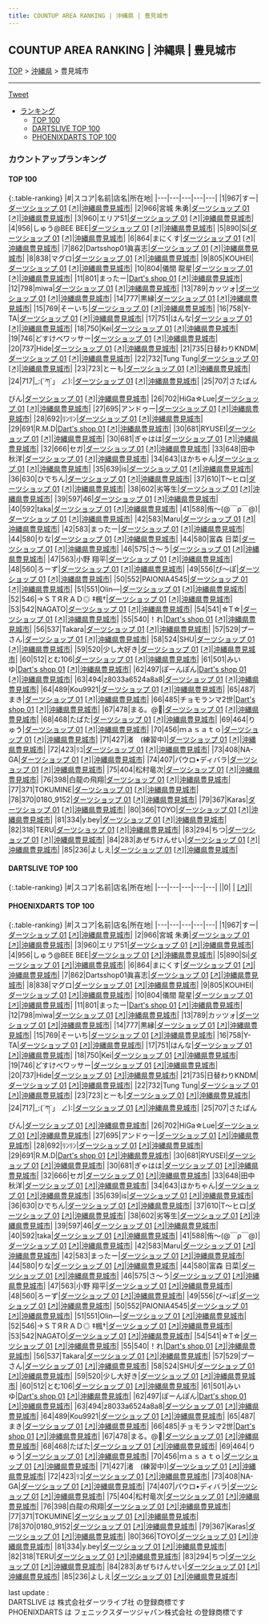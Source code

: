 ```yaml
---
title: COUNTUP AREA RANKING | 沖縄県 | 豊見城市
---
```

## COUNTUP AREA RANKING | 沖縄県 | 豊見城市

[TOP](/darts/rank/) > [沖縄県](/darts/rank/沖縄県/) > 豊見城市

___

<a href="https://twitter.com/share?ref_src=twsrc%5Etfw" data-text="COUNTUP AREA RANKING | 沖縄県豊見城市" class="twitter-share-button" data-hashtags="DARTSLIVE,PHOENIXDARTS,darts,ダーツ" data-show-count="false">Tweet</a>

* [ランキング](#カウントアップランキング)
    * [TOP 100](#top-100)
    * [DARTSLIVE TOP 100](#dartslive-top-100)
    * [PHOENIXDARTS TOP 100](#phoenixdarts-top-100)

### カウントアップランキング

#### TOP 100



{:.table-ranking}
|#|スコア|名前|店名|所在地|
|---|---|---|---|---|
|1|967|<span class="rank-name-pd">すー</span>|<a href="/darts/rank/shops/95378.html">ダーツショップ 01</a> <a href="https://vs.phoenixdarts.com/jp/shop/shopDetailInfo/s_95378?s_seq=95378">[↗]</a>|<a href="/darts/rank/沖縄県/豊見城市">沖縄県豊見城市</a>|
|2|966|<span class="rank-name-pd"><span class="pro-icon-pd"></span>宮城 朱勇</span>|<a href="/darts/rank/shops/95378.html">ダーツショップ 01</a> <a href="https://vs.phoenixdarts.com/jp/shop/shopDetailInfo/s_95378?s_seq=95378">[↗]</a>|<a href="/darts/rank/沖縄県/豊見城市">沖縄県豊見城市</a>|
|3|960|<span class="rank-name-pd">エリア51</span>|<a href="/darts/rank/shops/95378.html">ダーツショップ 01</a> <a href="https://vs.phoenixdarts.com/jp/shop/shopDetailInfo/s_95378?s_seq=95378">[↗]</a>|<a href="/darts/rank/沖縄県/豊見城市">沖縄県豊見城市</a>|
|4|956|<span class="rank-name-pd">しゅう@BEE BEE</span>|<a href="/darts/rank/shops/95378.html">ダーツショップ 01</a> <a href="https://vs.phoenixdarts.com/jp/shop/shopDetailInfo/s_95378?s_seq=95378">[↗]</a>|<a href="/darts/rank/沖縄県/豊見城市">沖縄県豊見城市</a>|
|5|890|<span class="rank-name-pd">Si</span>|<a href="/darts/rank/shops/95378.html">ダーツショップ 01</a> <a href="https://vs.phoenixdarts.com/jp/shop/shopDetailInfo/s_95378?s_seq=95378">[↗]</a>|<a href="/darts/rank/沖縄県/豊見城市">沖縄県豊見城市</a>|
|6|864|<span class="rank-name-pd">まにくす</span>|<a href="/darts/rank/shops/95378.html">ダーツショップ 01</a> <a href="https://vs.phoenixdarts.com/jp/shop/shopDetailInfo/s_95378?s_seq=95378">[↗]</a>|<a href="/darts/rank/沖縄県/豊見城市">沖縄県豊見城市</a>|
|7|862|<span class="rank-name-pd">Dartsshop01眞喜志</span>|<a href="/darts/rank/shops/95378.html">ダーツショップ 01</a> <a href="https://vs.phoenixdarts.com/jp/shop/shopDetailInfo/s_95378?s_seq=95378">[↗]</a>|<a href="/darts/rank/沖縄県/豊見城市">沖縄県豊見城市</a>|
|8|838|<span class="rank-name-pd">マグロ</span>|<a href="/darts/rank/shops/95378.html">ダーツショップ 01</a> <a href="https://vs.phoenixdarts.com/jp/shop/shopDetailInfo/s_95378?s_seq=95378">[↗]</a>|<a href="/darts/rank/沖縄県/豊見城市">沖縄県豊見城市</a>|
|9|805|<span class="rank-name-pd">KOUHEI</span>|<a href="/darts/rank/shops/95378.html">ダーツショップ 01</a> <a href="https://vs.phoenixdarts.com/jp/shop/shopDetailInfo/s_95378?s_seq=95378">[↗]</a>|<a href="/darts/rank/沖縄県/豊見城市">沖縄県豊見城市</a>|
|10|804|<span class="rank-name-pd"><span class="pro-icon-pd"></span>儀間 龍星</span>|<a href="/darts/rank/shops/95378.html">ダーツショップ 01</a> <a href="https://vs.phoenixdarts.com/jp/shop/shopDetailInfo/s_95378?s_seq=95378">[↗]</a>|<a href="/darts/rank/沖縄県/豊見城市">沖縄県豊見城市</a>|
|11|801|<span class="rank-name-pd">まったー</span>|<a href="/darts/rank/shops/55423.html">Dart's shop 01</a> <a href="https://vs.phoenixdarts.com/jp/shop/shopDetailInfo/s_55423?s_seq=55423">[↗]</a>|<a href="/darts/rank/沖縄県/豊見城市">沖縄県豊見城市</a>|
|12|798|<span class="rank-name-pd">miwa</span>|<a href="/darts/rank/shops/95378.html">ダーツショップ 01</a> <a href="https://vs.phoenixdarts.com/jp/shop/shopDetailInfo/s_95378?s_seq=95378">[↗]</a>|<a href="/darts/rank/沖縄県/豊見城市">沖縄県豊見城市</a>|
|13|789|<span class="rank-name-pd">カッツォ</span>|<a href="/darts/rank/shops/95378.html">ダーツショップ 01</a> <a href="https://vs.phoenixdarts.com/jp/shop/shopDetailInfo/s_95378?s_seq=95378">[↗]</a>|<a href="/darts/rank/沖縄県/豊見城市">沖縄県豊見城市</a>|
|14|777|<span class="rank-name-pd">黒縁</span>|<a href="/darts/rank/shops/95378.html">ダーツショップ 01</a> <a href="https://vs.phoenixdarts.com/jp/shop/shopDetailInfo/s_95378?s_seq=95378">[↗]</a>|<a href="/darts/rank/沖縄県/豊見城市">沖縄県豊見城市</a>|
|15|769|<span class="rank-name-pd">そーいち</span>|<a href="/darts/rank/shops/95378.html">ダーツショップ 01</a> <a href="https://vs.phoenixdarts.com/jp/shop/shopDetailInfo/s_95378?s_seq=95378">[↗]</a>|<a href="/darts/rank/沖縄県/豊見城市">沖縄県豊見城市</a>|
|16|758|<span class="rank-name-pd">Y-TA</span>|<a href="/darts/rank/shops/95378.html">ダーツショップ 01</a> <a href="https://vs.phoenixdarts.com/jp/shop/shopDetailInfo/s_95378?s_seq=95378">[↗]</a>|<a href="/darts/rank/沖縄県/豊見城市">沖縄県豊見城市</a>|
|17|751|<span class="rank-name-pd">はんな</span>|<a href="/darts/rank/shops/95378.html">ダーツショップ 01</a> <a href="https://vs.phoenixdarts.com/jp/shop/shopDetailInfo/s_95378?s_seq=95378">[↗]</a>|<a href="/darts/rank/沖縄県/豊見城市">沖縄県豊見城市</a>|
|18|750|<span class="rank-name-pd">Kei</span>|<a href="/darts/rank/shops/95378.html">ダーツショップ 01</a> <a href="https://vs.phoenixdarts.com/jp/shop/shopDetailInfo/s_95378?s_seq=95378">[↗]</a>|<a href="/darts/rank/沖縄県/豊見城市">沖縄県豊見城市</a>|
|19|746|<span class="rank-name-pd">どすけべワッサー</span>|<a href="/darts/rank/shops/95378.html">ダーツショップ 01</a> <a href="https://vs.phoenixdarts.com/jp/shop/shopDetailInfo/s_95378?s_seq=95378">[↗]</a>|<a href="/darts/rank/沖縄県/豊見城市">沖縄県豊見城市</a>|
|20|737|<span class="rank-name-pd">Hide</span>|<a href="/darts/rank/shops/95378.html">ダーツショップ 01</a> <a href="https://vs.phoenixdarts.com/jp/shop/shopDetailInfo/s_95378?s_seq=95378">[↗]</a>|<a href="/darts/rank/沖縄県/豊見城市">沖縄県豊見城市</a>|
|21|735|<span class="rank-name-pd">日替わりKNDM</span>|<a href="/darts/rank/shops/95378.html">ダーツショップ 01</a> <a href="https://vs.phoenixdarts.com/jp/shop/shopDetailInfo/s_95378?s_seq=95378">[↗]</a>|<a href="/darts/rank/沖縄県/豊見城市">沖縄県豊見城市</a>|
|22|732|<span class="rank-name-pd">Tung Tung</span>|<a href="/darts/rank/shops/95378.html">ダーツショップ 01</a> <a href="https://vs.phoenixdarts.com/jp/shop/shopDetailInfo/s_95378?s_seq=95378">[↗]</a>|<a href="/darts/rank/沖縄県/豊見城市">沖縄県豊見城市</a>|
|23|723|<span class="rank-name-pd">とーも</span>|<a href="/darts/rank/shops/95378.html">ダーツショップ 01</a> <a href="https://vs.phoenixdarts.com/jp/shop/shopDetailInfo/s_95378?s_seq=95378">[↗]</a>|<a href="/darts/rank/沖縄県/豊見城市">沖縄県豊見城市</a>|
|24|717|<span class="rank-name-pd">_:(´ཀ`」 ∠):</span>|<a href="/darts/rank/shops/95378.html">ダーツショップ 01</a> <a href="https://vs.phoenixdarts.com/jp/shop/shopDetailInfo/s_95378?s_seq=95378">[↗]</a>|<a href="/darts/rank/沖縄県/豊見城市">沖縄県豊見城市</a>|
|25|707|<span class="rank-name-pd">さたぱんびん</span>|<a href="/darts/rank/shops/95378.html">ダーツショップ 01</a> <a href="https://vs.phoenixdarts.com/jp/shop/shopDetailInfo/s_95378?s_seq=95378">[↗]</a>|<a href="/darts/rank/沖縄県/豊見城市">沖縄県豊見城市</a>|
|26|702|<span class="rank-name-pd">HiGa☆Lue</span>|<a href="/darts/rank/shops/95378.html">ダーツショップ 01</a> <a href="https://vs.phoenixdarts.com/jp/shop/shopDetailInfo/s_95378?s_seq=95378">[↗]</a>|<a href="/darts/rank/沖縄県/豊見城市">沖縄県豊見城市</a>|
|27|695|<span class="rank-name-pd">アンドゥー</span>|<a href="/darts/rank/shops/95378.html">ダーツショップ 01</a> <a href="https://vs.phoenixdarts.com/jp/shop/shopDetailInfo/s_95378?s_seq=95378">[↗]</a>|<a href="/darts/rank/沖縄県/豊見城市">沖縄県豊見城市</a>|
|28|692|<span class="rank-name-pd">ﾘﾝﾘﾝ</span>|<a href="/darts/rank/shops/95378.html">ダーツショップ 01</a> <a href="https://vs.phoenixdarts.com/jp/shop/shopDetailInfo/s_95378?s_seq=95378">[↗]</a>|<a href="/darts/rank/沖縄県/豊見城市">沖縄県豊見城市</a>|
|29|691|<span class="rank-name-pd">R.M.D</span>|<a href="/darts/rank/shops/55423.html">Dart's shop 01</a> <a href="https://vs.phoenixdarts.com/jp/shop/shopDetailInfo/s_55423?s_seq=55423">[↗]</a>|<a href="/darts/rank/沖縄県/豊見城市">沖縄県豊見城市</a>|
|30|681|<span class="rank-name-pd">RYUSEI</span>|<a href="/darts/rank/shops/95378.html">ダーツショップ 01</a> <a href="https://vs.phoenixdarts.com/jp/shop/shopDetailInfo/s_95378?s_seq=95378">[↗]</a>|<a href="/darts/rank/沖縄県/豊見城市">沖縄県豊見城市</a>|
|30|681|<span class="rank-name-pd">ぎゃはは</span>|<a href="/darts/rank/shops/95378.html">ダーツショップ 01</a> <a href="https://vs.phoenixdarts.com/jp/shop/shopDetailInfo/s_95378?s_seq=95378">[↗]</a>|<a href="/darts/rank/沖縄県/豊見城市">沖縄県豊見城市</a>|
|32|666|<span class="rank-name-pd">セガ</span>|<a href="/darts/rank/shops/95378.html">ダーツショップ 01</a> <a href="https://vs.phoenixdarts.com/jp/shop/shopDetailInfo/s_95378?s_seq=95378">[↗]</a>|<a href="/darts/rank/沖縄県/豊見城市">沖縄県豊見城市</a>|
|33|648|<span class="rank-name-pd"><span class="pro-icon-pd"></span>田中 秋洋</span>|<a href="/darts/rank/shops/95378.html">ダーツショップ 01</a> <a href="https://vs.phoenixdarts.com/jp/shop/shopDetailInfo/s_95378?s_seq=95378">[↗]</a>|<a href="/darts/rank/沖縄県/豊見城市">沖縄県豊見城市</a>|
|34|643|<span class="rank-name-pd">ほかちゃん</span>|<a href="/darts/rank/shops/95378.html">ダーツショップ 01</a> <a href="https://vs.phoenixdarts.com/jp/shop/shopDetailInfo/s_95378?s_seq=95378">[↗]</a>|<a href="/darts/rank/沖縄県/豊見城市">沖縄県豊見城市</a>|
|35|639|<span class="rank-name-pd">is</span>|<a href="/darts/rank/shops/95378.html">ダーツショップ 01</a> <a href="https://vs.phoenixdarts.com/jp/shop/shopDetailInfo/s_95378?s_seq=95378">[↗]</a>|<a href="/darts/rank/沖縄県/豊見城市">沖縄県豊見城市</a>|
|36|630|<span class="rank-name-pd">ひでちん</span>|<a href="/darts/rank/shops/95378.html">ダーツショップ 01</a> <a href="https://vs.phoenixdarts.com/jp/shop/shopDetailInfo/s_95378?s_seq=95378">[↗]</a>|<a href="/darts/rank/沖縄県/豊見城市">沖縄県豊見城市</a>|
|37|610|<span class="rank-name-pd">T〜ヒロ</span>|<a href="/darts/rank/shops/95378.html">ダーツショップ 01</a> <a href="https://vs.phoenixdarts.com/jp/shop/shopDetailInfo/s_95378?s_seq=95378">[↗]</a>|<a href="/darts/rank/沖縄県/豊見城市">沖縄県豊見城市</a>|
|38|602|<span class="rank-name-pd">劣等生</span>|<a href="/darts/rank/shops/95378.html">ダーツショップ 01</a> <a href="https://vs.phoenixdarts.com/jp/shop/shopDetailInfo/s_95378?s_seq=95378">[↗]</a>|<a href="/darts/rank/沖縄県/豊見城市">沖縄県豊見城市</a>|
|39|597|<span class="rank-name-pd">46</span>|<a href="/darts/rank/shops/95378.html">ダーツショップ 01</a> <a href="https://vs.phoenixdarts.com/jp/shop/shopDetailInfo/s_95378?s_seq=95378">[↗]</a>|<a href="/darts/rank/沖縄県/豊見城市">沖縄県豊見城市</a>|
|40|592|<span class="rank-name-pd">taka</span>|<a href="/darts/rank/shops/95378.html">ダーツショップ 01</a> <a href="https://vs.phoenixdarts.com/jp/shop/shopDetailInfo/s_95378?s_seq=95378">[↗]</a>|<a href="/darts/rank/沖縄県/豊見城市">沖縄県豊見城市</a>|
|41|588|<span class="rank-name-pd">侑～(@￣ρ￣@)</span>|<a href="/darts/rank/shops/95378.html">ダーツショップ 01</a> <a href="https://vs.phoenixdarts.com/jp/shop/shopDetailInfo/s_95378?s_seq=95378">[↗]</a>|<a href="/darts/rank/沖縄県/豊見城市">沖縄県豊見城市</a>|
|42|583|<span class="rank-name-pd">Maru</span>|<a href="/darts/rank/shops/95378.html">ダーツショップ 01</a> <a href="https://vs.phoenixdarts.com/jp/shop/shopDetailInfo/s_95378?s_seq=95378">[↗]</a>|<a href="/darts/rank/沖縄県/豊見城市">沖縄県豊見城市</a>|
|42|583|<span class="rank-name-pd">まったー</span>|<a href="/darts/rank/shops/95378.html">ダーツショップ 01</a> <a href="https://vs.phoenixdarts.com/jp/shop/shopDetailInfo/s_95378?s_seq=95378">[↗]</a>|<a href="/darts/rank/沖縄県/豊見城市">沖縄県豊見城市</a>|
|44|580|<span class="rank-name-pd">りな</span>|<a href="/darts/rank/shops/95378.html">ダーツショップ 01</a> <a href="https://vs.phoenixdarts.com/jp/shop/shopDetailInfo/s_95378?s_seq=95378">[↗]</a>|<a href="/darts/rank/沖縄県/豊見城市">沖縄県豊見城市</a>|
|44|580|<span class="rank-name-pd"><span class="pro-icon-pd"></span>富森 日菜</span>|<a href="/darts/rank/shops/95378.html">ダーツショップ 01</a> <a href="https://vs.phoenixdarts.com/jp/shop/shopDetailInfo/s_95378?s_seq=95378">[↗]</a>|<a href="/darts/rank/沖縄県/豊見城市">沖縄県豊見城市</a>|
|46|575|<span class="rank-name-pd">さ〜う</span>|<a href="/darts/rank/shops/95378.html">ダーツショップ 01</a> <a href="https://vs.phoenixdarts.com/jp/shop/shopDetailInfo/s_95378?s_seq=95378">[↗]</a>|<a href="/darts/rank/沖縄県/豊見城市">沖縄県豊見城市</a>|
|47|563|<span class="rank-name-pd"><span class="pro-icon-pd"></span>小野 翔平</span>|<a href="/darts/rank/shops/95378.html">ダーツショップ 01</a> <a href="https://vs.phoenixdarts.com/jp/shop/shopDetailInfo/s_95378?s_seq=95378">[↗]</a>|<a href="/darts/rank/沖縄県/豊見城市">沖縄県豊見城市</a>|
|48|560|<span class="rank-name-pd">ろーず</span>|<a href="/darts/rank/shops/95378.html">ダーツショップ 01</a> <a href="https://vs.phoenixdarts.com/jp/shop/shopDetailInfo/s_95378?s_seq=95378">[↗]</a>|<a href="/darts/rank/沖縄県/豊見城市">沖縄県豊見城市</a>|
|49|556|<span class="rank-name-pd">ぴ〜ぽ</span>|<a href="/darts/rank/shops/95378.html">ダーツショップ 01</a> <a href="https://vs.phoenixdarts.com/jp/shop/shopDetailInfo/s_95378?s_seq=95378">[↗]</a>|<a href="/darts/rank/沖縄県/豊見城市">沖縄県豊見城市</a>|
|50|552|<span class="rank-name-pd">PAIONIA4545</span>|<a href="/darts/rank/shops/95378.html">ダーツショップ 01</a> <a href="https://vs.phoenixdarts.com/jp/shop/shopDetailInfo/s_95378?s_seq=95378">[↗]</a>|<a href="/darts/rank/沖縄県/豊見城市">沖縄県豊見城市</a>|
|51|551|<span class="rank-name-pd">Olin—</span>|<a href="/darts/rank/shops/95378.html">ダーツショップ 01</a> <a href="https://vs.phoenixdarts.com/jp/shop/shopDetailInfo/s_95378?s_seq=95378">[↗]</a>|<a href="/darts/rank/沖縄県/豊見城市">沖縄県豊見城市</a>|
|52|546|<span class="rank-name-pd">→ＳＴЯＲＡＤ◎ ‡楓†</span>|<a href="/darts/rank/shops/95378.html">ダーツショップ 01</a> <a href="https://vs.phoenixdarts.com/jp/shop/shopDetailInfo/s_95378?s_seq=95378">[↗]</a>|<a href="/darts/rank/沖縄県/豊見城市">沖縄県豊見城市</a>|
|53|542|<span class="rank-name-pd">NAGATO</span>|<a href="/darts/rank/shops/95378.html">ダーツショップ 01</a> <a href="https://vs.phoenixdarts.com/jp/shop/shopDetailInfo/s_95378?s_seq=95378">[↗]</a>|<a href="/darts/rank/沖縄県/豊見城市">沖縄県豊見城市</a>|
|54|541|<span class="rank-name-pd">☆T☆</span>|<a href="/darts/rank/shops/95378.html">ダーツショップ 01</a> <a href="https://vs.phoenixdarts.com/jp/shop/shopDetailInfo/s_95378?s_seq=95378">[↗]</a>|<a href="/darts/rank/沖縄県/豊見城市">沖縄県豊見城市</a>|
|55|540|<span class="rank-name-pd">！れ</span>|<a href="/darts/rank/shops/55423.html">Dart's shop 01</a> <a href="https://vs.phoenixdarts.com/jp/shop/shopDetailInfo/s_55423?s_seq=55423">[↗]</a>|<a href="/darts/rank/沖縄県/豊見城市">沖縄県豊見城市</a>|
|56|537|<span class="rank-name-pd">Takara</span>|<a href="/darts/rank/shops/95378.html">ダーツショップ 01</a> <a href="https://vs.phoenixdarts.com/jp/shop/shopDetailInfo/s_95378?s_seq=95378">[↗]</a>|<a href="/darts/rank/沖縄県/豊見城市">沖縄県豊見城市</a>|
|57|529|<span class="rank-name-pd">プーさん</span>|<a href="/darts/rank/shops/95378.html">ダーツショップ 01</a> <a href="https://vs.phoenixdarts.com/jp/shop/shopDetailInfo/s_95378?s_seq=95378">[↗]</a>|<a href="/darts/rank/沖縄県/豊見城市">沖縄県豊見城市</a>|
|58|524|<span class="rank-name-pd">SHU</span>|<a href="/darts/rank/shops/95378.html">ダーツショップ 01</a> <a href="https://vs.phoenixdarts.com/jp/shop/shopDetailInfo/s_95378?s_seq=95378">[↗]</a>|<a href="/darts/rank/沖縄県/豊見城市">沖縄県豊見城市</a>|
|59|520|<span class="rank-name-pd">少し大好き</span>|<a href="/darts/rank/shops/95378.html">ダーツショップ 01</a> <a href="https://vs.phoenixdarts.com/jp/shop/shopDetailInfo/s_95378?s_seq=95378">[↗]</a>|<a href="/darts/rank/沖縄県/豊見城市">沖縄県豊見城市</a>|
|60|512|<span class="rank-name-pd">とむ106</span>|<a href="/darts/rank/shops/95378.html">ダーツショップ 01</a> <a href="https://vs.phoenixdarts.com/jp/shop/shopDetailInfo/s_95378?s_seq=95378">[↗]</a>|<a href="/darts/rank/沖縄県/豊見城市">沖縄県豊見城市</a>|
|61|501|<span class="rank-name-pd">みいゆ</span>|<a href="/darts/rank/shops/55423.html">Dart's shop 01</a> <a href="https://vs.phoenixdarts.com/jp/shop/shopDetailInfo/s_55423?s_seq=55423">[↗]</a>|<a href="/darts/rank/沖縄県/豊見城市">沖縄県豊見城市</a>|
|62|497|<span class="rank-name-pd">ぽーんぽん</span>|<a href="/darts/rank/shops/55423.html">Dart's shop 01</a> <a href="https://vs.phoenixdarts.com/jp/shop/shopDetailInfo/s_55423?s_seq=55423">[↗]</a>|<a href="/darts/rank/沖縄県/豊見城市">沖縄県豊見城市</a>|
|63|494|<span class="rank-name-pd">z8033a6524a8a8</span>|<a href="/darts/rank/shops/95378.html">ダーツショップ 01</a> <a href="https://vs.phoenixdarts.com/jp/shop/shopDetailInfo/s_95378?s_seq=95378">[↗]</a>|<a href="/darts/rank/沖縄県/豊見城市">沖縄県豊見城市</a>|
|64|489|<span class="rank-name-pd">Kou9921</span>|<a href="/darts/rank/shops/95378.html">ダーツショップ 01</a> <a href="https://vs.phoenixdarts.com/jp/shop/shopDetailInfo/s_95378?s_seq=95378">[↗]</a>|<a href="/darts/rank/沖縄県/豊見城市">沖縄県豊見城市</a>|
|65|487|<span class="rank-name-pd">まき</span>|<a href="/darts/rank/shops/95378.html">ダーツショップ 01</a> <a href="https://vs.phoenixdarts.com/jp/shop/shopDetailInfo/s_95378?s_seq=95378">[↗]</a>|<a href="/darts/rank/沖縄県/豊見城市">沖縄県豊見城市</a>|
|66|485|<span class="rank-name-pd">チョモランマ2世</span>|<a href="/darts/rank/shops/55423.html">Dart's shop 01</a> <a href="https://vs.phoenixdarts.com/jp/shop/shopDetailInfo/s_55423?s_seq=55423">[↗]</a>|<a href="/darts/rank/沖縄県/豊見城市">沖縄県豊見城市</a>|
|67|478|<span class="rank-name-pd">まる。@👑</span>|<a href="/darts/rank/shops/95378.html">ダーツショップ 01</a> <a href="https://vs.phoenixdarts.com/jp/shop/shopDetailInfo/s_95378?s_seq=95378">[↗]</a>|<a href="/darts/rank/沖縄県/豊見城市">沖縄県豊見城市</a>|
|68|468|<span class="rank-name-pd">たばた</span>|<a href="/darts/rank/shops/95378.html">ダーツショップ 01</a> <a href="https://vs.phoenixdarts.com/jp/shop/shopDetailInfo/s_95378?s_seq=95378">[↗]</a>|<a href="/darts/rank/沖縄県/豊見城市">沖縄県豊見城市</a>|
|69|464|<span class="rank-name-pd">りゅう</span>|<a href="/darts/rank/shops/95378.html">ダーツショップ 01</a> <a href="https://vs.phoenixdarts.com/jp/shop/shopDetailInfo/s_95378?s_seq=95378">[↗]</a>|<a href="/darts/rank/沖縄県/豊見城市">沖縄県豊見城市</a>|
|70|456|<span class="rank-name-pd">ｍａｓａｔｏ</span>|<a href="/darts/rank/shops/95378.html">ダーツショップ 01</a> <a href="https://vs.phoenixdarts.com/jp/shop/shopDetailInfo/s_95378?s_seq=95378">[↗]</a>|<a href="/darts/rank/沖縄県/豊見城市">沖縄県豊見城市</a>|
|71|427|<span class="rank-name-pd">渚　(練習中)</span>|<a href="/darts/rank/shops/95378.html">ダーツショップ 01</a> <a href="https://vs.phoenixdarts.com/jp/shop/shopDetailInfo/s_95378?s_seq=95378">[↗]</a>|<a href="/darts/rank/沖縄県/豊見城市">沖縄県豊見城市</a>|
|72|423|<span class="rank-name-pd">ﾘｺ</span>|<a href="/darts/rank/shops/95378.html">ダーツショップ 01</a> <a href="https://vs.phoenixdarts.com/jp/shop/shopDetailInfo/s_95378?s_seq=95378">[↗]</a>|<a href="/darts/rank/沖縄県/豊見城市">沖縄県豊見城市</a>|
|73|408|<span class="rank-name-pd">NA-GA</span>|<a href="/darts/rank/shops/95378.html">ダーツショップ 01</a> <a href="https://vs.phoenixdarts.com/jp/shop/shopDetailInfo/s_95378?s_seq=95378">[↗]</a>|<a href="/darts/rank/沖縄県/豊見城市">沖縄県豊見城市</a>|
|74|407|<span class="rank-name-pd">パウロ•ディバラ</span>|<a href="/darts/rank/shops/95378.html">ダーツショップ 01</a> <a href="https://vs.phoenixdarts.com/jp/shop/shopDetailInfo/s_95378?s_seq=95378">[↗]</a>|<a href="/darts/rank/沖縄県/豊見城市">沖縄県豊見城市</a>|
|75|404|<span class="rank-name-pd">松村竜次</span>|<a href="/darts/rank/shops/95378.html">ダーツショップ 01</a> <a href="https://vs.phoenixdarts.com/jp/shop/shopDetailInfo/s_95378?s_seq=95378">[↗]</a>|<a href="/darts/rank/沖縄県/豊見城市">沖縄県豊見城市</a>|
|76|398|<span class="rank-name-pd">白龍の飛翔</span>|<a href="/darts/rank/shops/95378.html">ダーツショップ 01</a> <a href="https://vs.phoenixdarts.com/jp/shop/shopDetailInfo/s_95378?s_seq=95378">[↗]</a>|<a href="/darts/rank/沖縄県/豊見城市">沖縄県豊見城市</a>|
|77|371|<span class="rank-name-pd">TOKUMINE</span>|<a href="/darts/rank/shops/95378.html">ダーツショップ 01</a> <a href="https://vs.phoenixdarts.com/jp/shop/shopDetailInfo/s_95378?s_seq=95378">[↗]</a>|<a href="/darts/rank/沖縄県/豊見城市">沖縄県豊見城市</a>|
|78|370|<span class="rank-name-pd">0180_9152</span>|<a href="/darts/rank/shops/95378.html">ダーツショップ 01</a> <a href="https://vs.phoenixdarts.com/jp/shop/shopDetailInfo/s_95378?s_seq=95378">[↗]</a>|<a href="/darts/rank/沖縄県/豊見城市">沖縄県豊見城市</a>|
|79|367|<span class="rank-name-pd">Karas</span>|<a href="/darts/rank/shops/95378.html">ダーツショップ 01</a> <a href="https://vs.phoenixdarts.com/jp/shop/shopDetailInfo/s_95378?s_seq=95378">[↗]</a>|<a href="/darts/rank/沖縄県/豊見城市">沖縄県豊見城市</a>|
|80|366|<span class="rank-name-pd">TOYO</span>|<a href="/darts/rank/shops/95378.html">ダーツショップ 01</a> <a href="https://vs.phoenixdarts.com/jp/shop/shopDetailInfo/s_95378?s_seq=95378">[↗]</a>|<a href="/darts/rank/沖縄県/豊見城市">沖縄県豊見城市</a>|
|81|334|<span class="rank-name-pd">y.bey</span>|<a href="/darts/rank/shops/95378.html">ダーツショップ 01</a> <a href="https://vs.phoenixdarts.com/jp/shop/shopDetailInfo/s_95378?s_seq=95378">[↗]</a>|<a href="/darts/rank/沖縄県/豊見城市">沖縄県豊見城市</a>|
|82|318|<span class="rank-name-pd">TERU</span>|<a href="/darts/rank/shops/95378.html">ダーツショップ 01</a> <a href="https://vs.phoenixdarts.com/jp/shop/shopDetailInfo/s_95378?s_seq=95378">[↗]</a>|<a href="/darts/rank/沖縄県/豊見城市">沖縄県豊見城市</a>|
|83|294|<span class="rank-name-pd">ちつ</span>|<a href="/darts/rank/shops/95378.html">ダーツショップ 01</a> <a href="https://vs.phoenixdarts.com/jp/shop/shopDetailInfo/s_95378?s_seq=95378">[↗]</a>|<a href="/darts/rank/沖縄県/豊見城市">沖縄県豊見城市</a>|
|84|283|<span class="rank-name-pd">あぜちけんせい</span>|<a href="/darts/rank/shops/95378.html">ダーツショップ 01</a> <a href="https://vs.phoenixdarts.com/jp/shop/shopDetailInfo/s_95378?s_seq=95378">[↗]</a>|<a href="/darts/rank/沖縄県/豊見城市">沖縄県豊見城市</a>|
|85|236|<span class="rank-name-pd">よしえ</span>|<a href="/darts/rank/shops/95378.html">ダーツショップ 01</a> <a href="https://vs.phoenixdarts.com/jp/shop/shopDetailInfo/s_95378?s_seq=95378">[↗]</a>|<a href="/darts/rank/沖縄県/豊見城市">沖縄県豊見城市</a>|


#### DARTSLIVE TOP 100



{:.table-ranking}
|#|スコア|名前|店名|所在地|
|---|---|---|---|---|
||0|<span class="rank-name-dl"> </span>|<a href="/darts/rank/shops/.html"></a> <a href="">[↗]</a>|<a href="/darts/rank//"></a>|


#### PHOENIXDARTS TOP 100



{:.table-ranking}
|#|スコア|名前|店名|所在地|
|---|---|---|---|---|
|1|967|<span class="rank-name-pd">すー</span>|<a href="/darts/rank/shops/95378.html">ダーツショップ 01</a> <a href="https://vs.phoenixdarts.com/jp/shop/shopDetailInfo/s_95378?s_seq=95378">[↗]</a>|<a href="/darts/rank/沖縄県/豊見城市">沖縄県豊見城市</a>|
|2|966|<span class="rank-name-pd"><span class="pro-icon-pd"></span>宮城 朱勇</span>|<a href="/darts/rank/shops/95378.html">ダーツショップ 01</a> <a href="https://vs.phoenixdarts.com/jp/shop/shopDetailInfo/s_95378?s_seq=95378">[↗]</a>|<a href="/darts/rank/沖縄県/豊見城市">沖縄県豊見城市</a>|
|3|960|<span class="rank-name-pd">エリア51</span>|<a href="/darts/rank/shops/95378.html">ダーツショップ 01</a> <a href="https://vs.phoenixdarts.com/jp/shop/shopDetailInfo/s_95378?s_seq=95378">[↗]</a>|<a href="/darts/rank/沖縄県/豊見城市">沖縄県豊見城市</a>|
|4|956|<span class="rank-name-pd">しゅう@BEE BEE</span>|<a href="/darts/rank/shops/95378.html">ダーツショップ 01</a> <a href="https://vs.phoenixdarts.com/jp/shop/shopDetailInfo/s_95378?s_seq=95378">[↗]</a>|<a href="/darts/rank/沖縄県/豊見城市">沖縄県豊見城市</a>|
|5|890|<span class="rank-name-pd">Si</span>|<a href="/darts/rank/shops/95378.html">ダーツショップ 01</a> <a href="https://vs.phoenixdarts.com/jp/shop/shopDetailInfo/s_95378?s_seq=95378">[↗]</a>|<a href="/darts/rank/沖縄県/豊見城市">沖縄県豊見城市</a>|
|6|864|<span class="rank-name-pd">まにくす</span>|<a href="/darts/rank/shops/95378.html">ダーツショップ 01</a> <a href="https://vs.phoenixdarts.com/jp/shop/shopDetailInfo/s_95378?s_seq=95378">[↗]</a>|<a href="/darts/rank/沖縄県/豊見城市">沖縄県豊見城市</a>|
|7|862|<span class="rank-name-pd">Dartsshop01眞喜志</span>|<a href="/darts/rank/shops/95378.html">ダーツショップ 01</a> <a href="https://vs.phoenixdarts.com/jp/shop/shopDetailInfo/s_95378?s_seq=95378">[↗]</a>|<a href="/darts/rank/沖縄県/豊見城市">沖縄県豊見城市</a>|
|8|838|<span class="rank-name-pd">マグロ</span>|<a href="/darts/rank/shops/95378.html">ダーツショップ 01</a> <a href="https://vs.phoenixdarts.com/jp/shop/shopDetailInfo/s_95378?s_seq=95378">[↗]</a>|<a href="/darts/rank/沖縄県/豊見城市">沖縄県豊見城市</a>|
|9|805|<span class="rank-name-pd">KOUHEI</span>|<a href="/darts/rank/shops/95378.html">ダーツショップ 01</a> <a href="https://vs.phoenixdarts.com/jp/shop/shopDetailInfo/s_95378?s_seq=95378">[↗]</a>|<a href="/darts/rank/沖縄県/豊見城市">沖縄県豊見城市</a>|
|10|804|<span class="rank-name-pd"><span class="pro-icon-pd"></span>儀間 龍星</span>|<a href="/darts/rank/shops/95378.html">ダーツショップ 01</a> <a href="https://vs.phoenixdarts.com/jp/shop/shopDetailInfo/s_95378?s_seq=95378">[↗]</a>|<a href="/darts/rank/沖縄県/豊見城市">沖縄県豊見城市</a>|
|11|801|<span class="rank-name-pd">まったー</span>|<a href="/darts/rank/shops/55423.html">Dart's shop 01</a> <a href="https://vs.phoenixdarts.com/jp/shop/shopDetailInfo/s_55423?s_seq=55423">[↗]</a>|<a href="/darts/rank/沖縄県/豊見城市">沖縄県豊見城市</a>|
|12|798|<span class="rank-name-pd">miwa</span>|<a href="/darts/rank/shops/95378.html">ダーツショップ 01</a> <a href="https://vs.phoenixdarts.com/jp/shop/shopDetailInfo/s_95378?s_seq=95378">[↗]</a>|<a href="/darts/rank/沖縄県/豊見城市">沖縄県豊見城市</a>|
|13|789|<span class="rank-name-pd">カッツォ</span>|<a href="/darts/rank/shops/95378.html">ダーツショップ 01</a> <a href="https://vs.phoenixdarts.com/jp/shop/shopDetailInfo/s_95378?s_seq=95378">[↗]</a>|<a href="/darts/rank/沖縄県/豊見城市">沖縄県豊見城市</a>|
|14|777|<span class="rank-name-pd">黒縁</span>|<a href="/darts/rank/shops/95378.html">ダーツショップ 01</a> <a href="https://vs.phoenixdarts.com/jp/shop/shopDetailInfo/s_95378?s_seq=95378">[↗]</a>|<a href="/darts/rank/沖縄県/豊見城市">沖縄県豊見城市</a>|
|15|769|<span class="rank-name-pd">そーいち</span>|<a href="/darts/rank/shops/95378.html">ダーツショップ 01</a> <a href="https://vs.phoenixdarts.com/jp/shop/shopDetailInfo/s_95378?s_seq=95378">[↗]</a>|<a href="/darts/rank/沖縄県/豊見城市">沖縄県豊見城市</a>|
|16|758|<span class="rank-name-pd">Y-TA</span>|<a href="/darts/rank/shops/95378.html">ダーツショップ 01</a> <a href="https://vs.phoenixdarts.com/jp/shop/shopDetailInfo/s_95378?s_seq=95378">[↗]</a>|<a href="/darts/rank/沖縄県/豊見城市">沖縄県豊見城市</a>|
|17|751|<span class="rank-name-pd">はんな</span>|<a href="/darts/rank/shops/95378.html">ダーツショップ 01</a> <a href="https://vs.phoenixdarts.com/jp/shop/shopDetailInfo/s_95378?s_seq=95378">[↗]</a>|<a href="/darts/rank/沖縄県/豊見城市">沖縄県豊見城市</a>|
|18|750|<span class="rank-name-pd">Kei</span>|<a href="/darts/rank/shops/95378.html">ダーツショップ 01</a> <a href="https://vs.phoenixdarts.com/jp/shop/shopDetailInfo/s_95378?s_seq=95378">[↗]</a>|<a href="/darts/rank/沖縄県/豊見城市">沖縄県豊見城市</a>|
|19|746|<span class="rank-name-pd">どすけべワッサー</span>|<a href="/darts/rank/shops/95378.html">ダーツショップ 01</a> <a href="https://vs.phoenixdarts.com/jp/shop/shopDetailInfo/s_95378?s_seq=95378">[↗]</a>|<a href="/darts/rank/沖縄県/豊見城市">沖縄県豊見城市</a>|
|20|737|<span class="rank-name-pd">Hide</span>|<a href="/darts/rank/shops/95378.html">ダーツショップ 01</a> <a href="https://vs.phoenixdarts.com/jp/shop/shopDetailInfo/s_95378?s_seq=95378">[↗]</a>|<a href="/darts/rank/沖縄県/豊見城市">沖縄県豊見城市</a>|
|21|735|<span class="rank-name-pd">日替わりKNDM</span>|<a href="/darts/rank/shops/95378.html">ダーツショップ 01</a> <a href="https://vs.phoenixdarts.com/jp/shop/shopDetailInfo/s_95378?s_seq=95378">[↗]</a>|<a href="/darts/rank/沖縄県/豊見城市">沖縄県豊見城市</a>|
|22|732|<span class="rank-name-pd">Tung Tung</span>|<a href="/darts/rank/shops/95378.html">ダーツショップ 01</a> <a href="https://vs.phoenixdarts.com/jp/shop/shopDetailInfo/s_95378?s_seq=95378">[↗]</a>|<a href="/darts/rank/沖縄県/豊見城市">沖縄県豊見城市</a>|
|23|723|<span class="rank-name-pd">とーも</span>|<a href="/darts/rank/shops/95378.html">ダーツショップ 01</a> <a href="https://vs.phoenixdarts.com/jp/shop/shopDetailInfo/s_95378?s_seq=95378">[↗]</a>|<a href="/darts/rank/沖縄県/豊見城市">沖縄県豊見城市</a>|
|24|717|<span class="rank-name-pd">_:(´ཀ`」 ∠):</span>|<a href="/darts/rank/shops/95378.html">ダーツショップ 01</a> <a href="https://vs.phoenixdarts.com/jp/shop/shopDetailInfo/s_95378?s_seq=95378">[↗]</a>|<a href="/darts/rank/沖縄県/豊見城市">沖縄県豊見城市</a>|
|25|707|<span class="rank-name-pd">さたぱんびん</span>|<a href="/darts/rank/shops/95378.html">ダーツショップ 01</a> <a href="https://vs.phoenixdarts.com/jp/shop/shopDetailInfo/s_95378?s_seq=95378">[↗]</a>|<a href="/darts/rank/沖縄県/豊見城市">沖縄県豊見城市</a>|
|26|702|<span class="rank-name-pd">HiGa☆Lue</span>|<a href="/darts/rank/shops/95378.html">ダーツショップ 01</a> <a href="https://vs.phoenixdarts.com/jp/shop/shopDetailInfo/s_95378?s_seq=95378">[↗]</a>|<a href="/darts/rank/沖縄県/豊見城市">沖縄県豊見城市</a>|
|27|695|<span class="rank-name-pd">アンドゥー</span>|<a href="/darts/rank/shops/95378.html">ダーツショップ 01</a> <a href="https://vs.phoenixdarts.com/jp/shop/shopDetailInfo/s_95378?s_seq=95378">[↗]</a>|<a href="/darts/rank/沖縄県/豊見城市">沖縄県豊見城市</a>|
|28|692|<span class="rank-name-pd">ﾘﾝﾘﾝ</span>|<a href="/darts/rank/shops/95378.html">ダーツショップ 01</a> <a href="https://vs.phoenixdarts.com/jp/shop/shopDetailInfo/s_95378?s_seq=95378">[↗]</a>|<a href="/darts/rank/沖縄県/豊見城市">沖縄県豊見城市</a>|
|29|691|<span class="rank-name-pd">R.M.D</span>|<a href="/darts/rank/shops/55423.html">Dart's shop 01</a> <a href="https://vs.phoenixdarts.com/jp/shop/shopDetailInfo/s_55423?s_seq=55423">[↗]</a>|<a href="/darts/rank/沖縄県/豊見城市">沖縄県豊見城市</a>|
|30|681|<span class="rank-name-pd">RYUSEI</span>|<a href="/darts/rank/shops/95378.html">ダーツショップ 01</a> <a href="https://vs.phoenixdarts.com/jp/shop/shopDetailInfo/s_95378?s_seq=95378">[↗]</a>|<a href="/darts/rank/沖縄県/豊見城市">沖縄県豊見城市</a>|
|30|681|<span class="rank-name-pd">ぎゃはは</span>|<a href="/darts/rank/shops/95378.html">ダーツショップ 01</a> <a href="https://vs.phoenixdarts.com/jp/shop/shopDetailInfo/s_95378?s_seq=95378">[↗]</a>|<a href="/darts/rank/沖縄県/豊見城市">沖縄県豊見城市</a>|
|32|666|<span class="rank-name-pd">セガ</span>|<a href="/darts/rank/shops/95378.html">ダーツショップ 01</a> <a href="https://vs.phoenixdarts.com/jp/shop/shopDetailInfo/s_95378?s_seq=95378">[↗]</a>|<a href="/darts/rank/沖縄県/豊見城市">沖縄県豊見城市</a>|
|33|648|<span class="rank-name-pd"><span class="pro-icon-pd"></span>田中 秋洋</span>|<a href="/darts/rank/shops/95378.html">ダーツショップ 01</a> <a href="https://vs.phoenixdarts.com/jp/shop/shopDetailInfo/s_95378?s_seq=95378">[↗]</a>|<a href="/darts/rank/沖縄県/豊見城市">沖縄県豊見城市</a>|
|34|643|<span class="rank-name-pd">ほかちゃん</span>|<a href="/darts/rank/shops/95378.html">ダーツショップ 01</a> <a href="https://vs.phoenixdarts.com/jp/shop/shopDetailInfo/s_95378?s_seq=95378">[↗]</a>|<a href="/darts/rank/沖縄県/豊見城市">沖縄県豊見城市</a>|
|35|639|<span class="rank-name-pd">is</span>|<a href="/darts/rank/shops/95378.html">ダーツショップ 01</a> <a href="https://vs.phoenixdarts.com/jp/shop/shopDetailInfo/s_95378?s_seq=95378">[↗]</a>|<a href="/darts/rank/沖縄県/豊見城市">沖縄県豊見城市</a>|
|36|630|<span class="rank-name-pd">ひでちん</span>|<a href="/darts/rank/shops/95378.html">ダーツショップ 01</a> <a href="https://vs.phoenixdarts.com/jp/shop/shopDetailInfo/s_95378?s_seq=95378">[↗]</a>|<a href="/darts/rank/沖縄県/豊見城市">沖縄県豊見城市</a>|
|37|610|<span class="rank-name-pd">T〜ヒロ</span>|<a href="/darts/rank/shops/95378.html">ダーツショップ 01</a> <a href="https://vs.phoenixdarts.com/jp/shop/shopDetailInfo/s_95378?s_seq=95378">[↗]</a>|<a href="/darts/rank/沖縄県/豊見城市">沖縄県豊見城市</a>|
|38|602|<span class="rank-name-pd">劣等生</span>|<a href="/darts/rank/shops/95378.html">ダーツショップ 01</a> <a href="https://vs.phoenixdarts.com/jp/shop/shopDetailInfo/s_95378?s_seq=95378">[↗]</a>|<a href="/darts/rank/沖縄県/豊見城市">沖縄県豊見城市</a>|
|39|597|<span class="rank-name-pd">46</span>|<a href="/darts/rank/shops/95378.html">ダーツショップ 01</a> <a href="https://vs.phoenixdarts.com/jp/shop/shopDetailInfo/s_95378?s_seq=95378">[↗]</a>|<a href="/darts/rank/沖縄県/豊見城市">沖縄県豊見城市</a>|
|40|592|<span class="rank-name-pd">taka</span>|<a href="/darts/rank/shops/95378.html">ダーツショップ 01</a> <a href="https://vs.phoenixdarts.com/jp/shop/shopDetailInfo/s_95378?s_seq=95378">[↗]</a>|<a href="/darts/rank/沖縄県/豊見城市">沖縄県豊見城市</a>|
|41|588|<span class="rank-name-pd">侑～(@￣ρ￣@)</span>|<a href="/darts/rank/shops/95378.html">ダーツショップ 01</a> <a href="https://vs.phoenixdarts.com/jp/shop/shopDetailInfo/s_95378?s_seq=95378">[↗]</a>|<a href="/darts/rank/沖縄県/豊見城市">沖縄県豊見城市</a>|
|42|583|<span class="rank-name-pd">Maru</span>|<a href="/darts/rank/shops/95378.html">ダーツショップ 01</a> <a href="https://vs.phoenixdarts.com/jp/shop/shopDetailInfo/s_95378?s_seq=95378">[↗]</a>|<a href="/darts/rank/沖縄県/豊見城市">沖縄県豊見城市</a>|
|42|583|<span class="rank-name-pd">まったー</span>|<a href="/darts/rank/shops/95378.html">ダーツショップ 01</a> <a href="https://vs.phoenixdarts.com/jp/shop/shopDetailInfo/s_95378?s_seq=95378">[↗]</a>|<a href="/darts/rank/沖縄県/豊見城市">沖縄県豊見城市</a>|
|44|580|<span class="rank-name-pd">りな</span>|<a href="/darts/rank/shops/95378.html">ダーツショップ 01</a> <a href="https://vs.phoenixdarts.com/jp/shop/shopDetailInfo/s_95378?s_seq=95378">[↗]</a>|<a href="/darts/rank/沖縄県/豊見城市">沖縄県豊見城市</a>|
|44|580|<span class="rank-name-pd"><span class="pro-icon-pd"></span>富森 日菜</span>|<a href="/darts/rank/shops/95378.html">ダーツショップ 01</a> <a href="https://vs.phoenixdarts.com/jp/shop/shopDetailInfo/s_95378?s_seq=95378">[↗]</a>|<a href="/darts/rank/沖縄県/豊見城市">沖縄県豊見城市</a>|
|46|575|<span class="rank-name-pd">さ〜う</span>|<a href="/darts/rank/shops/95378.html">ダーツショップ 01</a> <a href="https://vs.phoenixdarts.com/jp/shop/shopDetailInfo/s_95378?s_seq=95378">[↗]</a>|<a href="/darts/rank/沖縄県/豊見城市">沖縄県豊見城市</a>|
|47|563|<span class="rank-name-pd"><span class="pro-icon-pd"></span>小野 翔平</span>|<a href="/darts/rank/shops/95378.html">ダーツショップ 01</a> <a href="https://vs.phoenixdarts.com/jp/shop/shopDetailInfo/s_95378?s_seq=95378">[↗]</a>|<a href="/darts/rank/沖縄県/豊見城市">沖縄県豊見城市</a>|
|48|560|<span class="rank-name-pd">ろーず</span>|<a href="/darts/rank/shops/95378.html">ダーツショップ 01</a> <a href="https://vs.phoenixdarts.com/jp/shop/shopDetailInfo/s_95378?s_seq=95378">[↗]</a>|<a href="/darts/rank/沖縄県/豊見城市">沖縄県豊見城市</a>|
|49|556|<span class="rank-name-pd">ぴ〜ぽ</span>|<a href="/darts/rank/shops/95378.html">ダーツショップ 01</a> <a href="https://vs.phoenixdarts.com/jp/shop/shopDetailInfo/s_95378?s_seq=95378">[↗]</a>|<a href="/darts/rank/沖縄県/豊見城市">沖縄県豊見城市</a>|
|50|552|<span class="rank-name-pd">PAIONIA4545</span>|<a href="/darts/rank/shops/95378.html">ダーツショップ 01</a> <a href="https://vs.phoenixdarts.com/jp/shop/shopDetailInfo/s_95378?s_seq=95378">[↗]</a>|<a href="/darts/rank/沖縄県/豊見城市">沖縄県豊見城市</a>|
|51|551|<span class="rank-name-pd">Olin—</span>|<a href="/darts/rank/shops/95378.html">ダーツショップ 01</a> <a href="https://vs.phoenixdarts.com/jp/shop/shopDetailInfo/s_95378?s_seq=95378">[↗]</a>|<a href="/darts/rank/沖縄県/豊見城市">沖縄県豊見城市</a>|
|52|546|<span class="rank-name-pd">→ＳＴЯＲＡＤ◎ ‡楓†</span>|<a href="/darts/rank/shops/95378.html">ダーツショップ 01</a> <a href="https://vs.phoenixdarts.com/jp/shop/shopDetailInfo/s_95378?s_seq=95378">[↗]</a>|<a href="/darts/rank/沖縄県/豊見城市">沖縄県豊見城市</a>|
|53|542|<span class="rank-name-pd">NAGATO</span>|<a href="/darts/rank/shops/95378.html">ダーツショップ 01</a> <a href="https://vs.phoenixdarts.com/jp/shop/shopDetailInfo/s_95378?s_seq=95378">[↗]</a>|<a href="/darts/rank/沖縄県/豊見城市">沖縄県豊見城市</a>|
|54|541|<span class="rank-name-pd">☆T☆</span>|<a href="/darts/rank/shops/95378.html">ダーツショップ 01</a> <a href="https://vs.phoenixdarts.com/jp/shop/shopDetailInfo/s_95378?s_seq=95378">[↗]</a>|<a href="/darts/rank/沖縄県/豊見城市">沖縄県豊見城市</a>|
|55|540|<span class="rank-name-pd">！れ</span>|<a href="/darts/rank/shops/55423.html">Dart's shop 01</a> <a href="https://vs.phoenixdarts.com/jp/shop/shopDetailInfo/s_55423?s_seq=55423">[↗]</a>|<a href="/darts/rank/沖縄県/豊見城市">沖縄県豊見城市</a>|
|56|537|<span class="rank-name-pd">Takara</span>|<a href="/darts/rank/shops/95378.html">ダーツショップ 01</a> <a href="https://vs.phoenixdarts.com/jp/shop/shopDetailInfo/s_95378?s_seq=95378">[↗]</a>|<a href="/darts/rank/沖縄県/豊見城市">沖縄県豊見城市</a>|
|57|529|<span class="rank-name-pd">プーさん</span>|<a href="/darts/rank/shops/95378.html">ダーツショップ 01</a> <a href="https://vs.phoenixdarts.com/jp/shop/shopDetailInfo/s_95378?s_seq=95378">[↗]</a>|<a href="/darts/rank/沖縄県/豊見城市">沖縄県豊見城市</a>|
|58|524|<span class="rank-name-pd">SHU</span>|<a href="/darts/rank/shops/95378.html">ダーツショップ 01</a> <a href="https://vs.phoenixdarts.com/jp/shop/shopDetailInfo/s_95378?s_seq=95378">[↗]</a>|<a href="/darts/rank/沖縄県/豊見城市">沖縄県豊見城市</a>|
|59|520|<span class="rank-name-pd">少し大好き</span>|<a href="/darts/rank/shops/95378.html">ダーツショップ 01</a> <a href="https://vs.phoenixdarts.com/jp/shop/shopDetailInfo/s_95378?s_seq=95378">[↗]</a>|<a href="/darts/rank/沖縄県/豊見城市">沖縄県豊見城市</a>|
|60|512|<span class="rank-name-pd">とむ106</span>|<a href="/darts/rank/shops/95378.html">ダーツショップ 01</a> <a href="https://vs.phoenixdarts.com/jp/shop/shopDetailInfo/s_95378?s_seq=95378">[↗]</a>|<a href="/darts/rank/沖縄県/豊見城市">沖縄県豊見城市</a>|
|61|501|<span class="rank-name-pd">みいゆ</span>|<a href="/darts/rank/shops/55423.html">Dart's shop 01</a> <a href="https://vs.phoenixdarts.com/jp/shop/shopDetailInfo/s_55423?s_seq=55423">[↗]</a>|<a href="/darts/rank/沖縄県/豊見城市">沖縄県豊見城市</a>|
|62|497|<span class="rank-name-pd">ぽーんぽん</span>|<a href="/darts/rank/shops/55423.html">Dart's shop 01</a> <a href="https://vs.phoenixdarts.com/jp/shop/shopDetailInfo/s_55423?s_seq=55423">[↗]</a>|<a href="/darts/rank/沖縄県/豊見城市">沖縄県豊見城市</a>|
|63|494|<span class="rank-name-pd">z8033a6524a8a8</span>|<a href="/darts/rank/shops/95378.html">ダーツショップ 01</a> <a href="https://vs.phoenixdarts.com/jp/shop/shopDetailInfo/s_95378?s_seq=95378">[↗]</a>|<a href="/darts/rank/沖縄県/豊見城市">沖縄県豊見城市</a>|
|64|489|<span class="rank-name-pd">Kou9921</span>|<a href="/darts/rank/shops/95378.html">ダーツショップ 01</a> <a href="https://vs.phoenixdarts.com/jp/shop/shopDetailInfo/s_95378?s_seq=95378">[↗]</a>|<a href="/darts/rank/沖縄県/豊見城市">沖縄県豊見城市</a>|
|65|487|<span class="rank-name-pd">まき</span>|<a href="/darts/rank/shops/95378.html">ダーツショップ 01</a> <a href="https://vs.phoenixdarts.com/jp/shop/shopDetailInfo/s_95378?s_seq=95378">[↗]</a>|<a href="/darts/rank/沖縄県/豊見城市">沖縄県豊見城市</a>|
|66|485|<span class="rank-name-pd">チョモランマ2世</span>|<a href="/darts/rank/shops/55423.html">Dart's shop 01</a> <a href="https://vs.phoenixdarts.com/jp/shop/shopDetailInfo/s_55423?s_seq=55423">[↗]</a>|<a href="/darts/rank/沖縄県/豊見城市">沖縄県豊見城市</a>|
|67|478|<span class="rank-name-pd">まる。@👑</span>|<a href="/darts/rank/shops/95378.html">ダーツショップ 01</a> <a href="https://vs.phoenixdarts.com/jp/shop/shopDetailInfo/s_95378?s_seq=95378">[↗]</a>|<a href="/darts/rank/沖縄県/豊見城市">沖縄県豊見城市</a>|
|68|468|<span class="rank-name-pd">たばた</span>|<a href="/darts/rank/shops/95378.html">ダーツショップ 01</a> <a href="https://vs.phoenixdarts.com/jp/shop/shopDetailInfo/s_95378?s_seq=95378">[↗]</a>|<a href="/darts/rank/沖縄県/豊見城市">沖縄県豊見城市</a>|
|69|464|<span class="rank-name-pd">りゅう</span>|<a href="/darts/rank/shops/95378.html">ダーツショップ 01</a> <a href="https://vs.phoenixdarts.com/jp/shop/shopDetailInfo/s_95378?s_seq=95378">[↗]</a>|<a href="/darts/rank/沖縄県/豊見城市">沖縄県豊見城市</a>|
|70|456|<span class="rank-name-pd">ｍａｓａｔｏ</span>|<a href="/darts/rank/shops/95378.html">ダーツショップ 01</a> <a href="https://vs.phoenixdarts.com/jp/shop/shopDetailInfo/s_95378?s_seq=95378">[↗]</a>|<a href="/darts/rank/沖縄県/豊見城市">沖縄県豊見城市</a>|
|71|427|<span class="rank-name-pd">渚　(練習中)</span>|<a href="/darts/rank/shops/95378.html">ダーツショップ 01</a> <a href="https://vs.phoenixdarts.com/jp/shop/shopDetailInfo/s_95378?s_seq=95378">[↗]</a>|<a href="/darts/rank/沖縄県/豊見城市">沖縄県豊見城市</a>|
|72|423|<span class="rank-name-pd">ﾘｺ</span>|<a href="/darts/rank/shops/95378.html">ダーツショップ 01</a> <a href="https://vs.phoenixdarts.com/jp/shop/shopDetailInfo/s_95378?s_seq=95378">[↗]</a>|<a href="/darts/rank/沖縄県/豊見城市">沖縄県豊見城市</a>|
|73|408|<span class="rank-name-pd">NA-GA</span>|<a href="/darts/rank/shops/95378.html">ダーツショップ 01</a> <a href="https://vs.phoenixdarts.com/jp/shop/shopDetailInfo/s_95378?s_seq=95378">[↗]</a>|<a href="/darts/rank/沖縄県/豊見城市">沖縄県豊見城市</a>|
|74|407|<span class="rank-name-pd">パウロ•ディバラ</span>|<a href="/darts/rank/shops/95378.html">ダーツショップ 01</a> <a href="https://vs.phoenixdarts.com/jp/shop/shopDetailInfo/s_95378?s_seq=95378">[↗]</a>|<a href="/darts/rank/沖縄県/豊見城市">沖縄県豊見城市</a>|
|75|404|<span class="rank-name-pd">松村竜次</span>|<a href="/darts/rank/shops/95378.html">ダーツショップ 01</a> <a href="https://vs.phoenixdarts.com/jp/shop/shopDetailInfo/s_95378?s_seq=95378">[↗]</a>|<a href="/darts/rank/沖縄県/豊見城市">沖縄県豊見城市</a>|
|76|398|<span class="rank-name-pd">白龍の飛翔</span>|<a href="/darts/rank/shops/95378.html">ダーツショップ 01</a> <a href="https://vs.phoenixdarts.com/jp/shop/shopDetailInfo/s_95378?s_seq=95378">[↗]</a>|<a href="/darts/rank/沖縄県/豊見城市">沖縄県豊見城市</a>|
|77|371|<span class="rank-name-pd">TOKUMINE</span>|<a href="/darts/rank/shops/95378.html">ダーツショップ 01</a> <a href="https://vs.phoenixdarts.com/jp/shop/shopDetailInfo/s_95378?s_seq=95378">[↗]</a>|<a href="/darts/rank/沖縄県/豊見城市">沖縄県豊見城市</a>|
|78|370|<span class="rank-name-pd">0180_9152</span>|<a href="/darts/rank/shops/95378.html">ダーツショップ 01</a> <a href="https://vs.phoenixdarts.com/jp/shop/shopDetailInfo/s_95378?s_seq=95378">[↗]</a>|<a href="/darts/rank/沖縄県/豊見城市">沖縄県豊見城市</a>|
|79|367|<span class="rank-name-pd">Karas</span>|<a href="/darts/rank/shops/95378.html">ダーツショップ 01</a> <a href="https://vs.phoenixdarts.com/jp/shop/shopDetailInfo/s_95378?s_seq=95378">[↗]</a>|<a href="/darts/rank/沖縄県/豊見城市">沖縄県豊見城市</a>|
|80|366|<span class="rank-name-pd">TOYO</span>|<a href="/darts/rank/shops/95378.html">ダーツショップ 01</a> <a href="https://vs.phoenixdarts.com/jp/shop/shopDetailInfo/s_95378?s_seq=95378">[↗]</a>|<a href="/darts/rank/沖縄県/豊見城市">沖縄県豊見城市</a>|
|81|334|<span class="rank-name-pd">y.bey</span>|<a href="/darts/rank/shops/95378.html">ダーツショップ 01</a> <a href="https://vs.phoenixdarts.com/jp/shop/shopDetailInfo/s_95378?s_seq=95378">[↗]</a>|<a href="/darts/rank/沖縄県/豊見城市">沖縄県豊見城市</a>|
|82|318|<span class="rank-name-pd">TERU</span>|<a href="/darts/rank/shops/95378.html">ダーツショップ 01</a> <a href="https://vs.phoenixdarts.com/jp/shop/shopDetailInfo/s_95378?s_seq=95378">[↗]</a>|<a href="/darts/rank/沖縄県/豊見城市">沖縄県豊見城市</a>|
|83|294|<span class="rank-name-pd">ちつ</span>|<a href="/darts/rank/shops/95378.html">ダーツショップ 01</a> <a href="https://vs.phoenixdarts.com/jp/shop/shopDetailInfo/s_95378?s_seq=95378">[↗]</a>|<a href="/darts/rank/沖縄県/豊見城市">沖縄県豊見城市</a>|
|84|283|<span class="rank-name-pd">あぜちけんせい</span>|<a href="/darts/rank/shops/95378.html">ダーツショップ 01</a> <a href="https://vs.phoenixdarts.com/jp/shop/shopDetailInfo/s_95378?s_seq=95378">[↗]</a>|<a href="/darts/rank/沖縄県/豊見城市">沖縄県豊見城市</a>|
|85|236|<span class="rank-name-pd">よしえ</span>|<a href="/darts/rank/shops/95378.html">ダーツショップ 01</a> <a href="https://vs.phoenixdarts.com/jp/shop/shopDetailInfo/s_95378?s_seq=95378">[↗]</a>|<a href="/darts/rank/沖縄県/豊見城市">沖縄県豊見城市</a>|


<div class="footer border-top border-gray-light mt-5 pt-3 text-right text-gray">
    last update : <span style="font-weight: italic" id="foot_last_modified"></span><br />
    DARTSLIVE は 株式会社ダーツライブ社 の登録商標です<br />
    PHOENIXDARTS は フェニックスダーツジャパン株式会社 の登録商標です<br />
</div>

<script src="https://cdnjs.cloudflare.com/ajax/libs/jquery.tablesorter/2.31.3/js/jquery.tablesorter.min.js" integrity="sha512-qzgd5cYSZcosqpzpn7zF2ZId8f/8CHmFKZ8j7mU4OUXTNRd5g+ZHBPsgKEwoqxCtdQvExE5LprwwPAgoicguNg==" crossorigin="anonymous" referrerpolicy="no-referrer"></script>
<link rel="stylesheet" href="https://cdnjs.cloudflare.com/ajax/libs/jquery.tablesorter/2.31.3/css/theme.default.min.css" integrity="sha512-wghhOJkjQX0Lh3NSWvNKeZ0ZpNn+SPVXX1Qyc9OCaogADktxrBiBdKGDoqVUOyhStvMBmJQ8ZdMHiR3wuEq8+w==" crossorigin="anonymous" referrerpolicy="no-referrer" />
<script>
$(function() {
    $(".table-ranking").tablesorter({sortList:[[0, 0]]});
    $("#foot_last_modified").text(formatDate(new Date(document.lastModified), 'yyyy-MM-dd HH:mm:ss'));
});
</script>

<script async src="https://platform.twitter.com/widgets.js" charset="utf-8"></script>